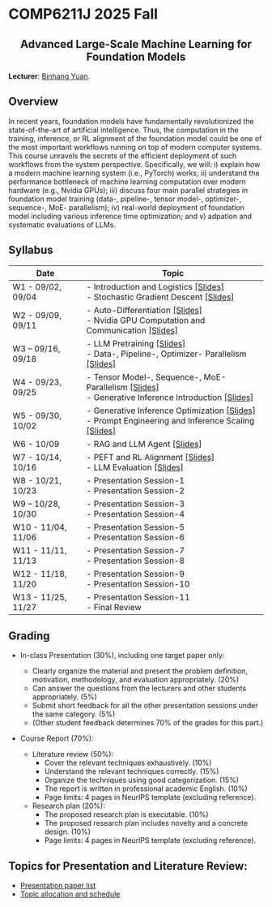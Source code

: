 # COMP6211J 2025 Fall

</div>

<h2 style="text-align: center;"> Advanced Large-Scale Machine Learning for Foundation Models </h2>

**Lecturer**: [Binhang Yuan](https://binhangyuan.github.io/site/). 

## Overview

In recent years, foundation models have fundamentally revolutionized the state-of-the-art of artificial intelligence. Thus, the computation in the training, inference, or RL alignment of the foundation model could be one of the most important workflows running on top of modern computer systems. This course unravels the secrets of the efficient deployment of such workflows from the system perspective. Specifically, we will: i) explain how a modern machine learning system (i.e., PyTorch) works; ii) understand the performance bottleneck of machine learning computation over modern hardware (e.g., Nvidia GPUs); iii) discuss four main parallel strategies in foundation model training (data-, pipeline-, tensor model-, optimizer-, sequence-, MoE- parallelism); iv) real-world deployment of foundation model including various inference time optimization; and v) adpation and systematic evaluations of LLMs.


## Syllabus 

| Date | Topic |
|-----|------|
| W1 - 09/02, 09/04  | - Introduction and Logistics [[Slides]](https://github.com/Relaxed-System-Lab/HKUST-COMP6211J-2025fall/blob/main/slides/Lecture%201%20-%20Introduction%20and%20Logistics.pdf)  <br> - Stochastic Gradient Descent [[Slides]](https://github.com/Relaxed-System-Lab/HKUST-COMP6211J-2025fall/blob/main/slides/Lecture%202%20-%20Stochastic%20Gradient%20Descent.pdf) |
| W2 - 09/09, 09/11  | - Auto-Differentiation [[Slides]](https://github.com/Relaxed-System-Lab/HKUST-COMP6211J-2025fall/blob/main/slides/Lecture%203%20-%20Automatic%20Differentiation.pdf)  <br> -  Nvidia GPU Computation and Communication [[Slides]](https://github.com/Relaxed-System-Lab/HKUST-COMP6211J-2025fall/blob/main/slides/Lecture%204%20-%20Nvidia%20GPU%20Computation%20and%20Communication.pdf) |
| W3 – 09/16, 09/18  | - LLM Pretraining [[Slides]](https://github.com/Relaxed-System-Lab/HKUST-COMP6211J-2025fall/blob/main/slides/Lecture%205%20-%20LLM%20Pretraining.pdf) <br> - Data-, Pipeline-, Optimizer- Parallelism [[Slides]](https://github.com/Relaxed-System-Lab/HKUST-COMP6211J-2025fall/blob/main/slides/Lecture%206%20-%20Data-%20Pipeline-%20Optimizer-%20Parallel%20Training.pdf)|
| W4 - 09/23, 09/25  | - Tensor Model-, Sequence-, MoE- Parallelism [[Slides]](https://github.com/Relaxed-System-Lab/HKUST-COMP6211J-2025fall/blob/main/slides/Lecture%207%20-%20Tensor%20Model-%20MoE-%20Sequence-%20Parallelel%20Training.pdf) <br> - Generative Inference Introduction [[Slides]](https://github.com/Relaxed-System-Lab/HKUST-COMP6211J-2025fall/blob/main/slides/Lecture%208%20-%20Generative%20Inference%20Overview.pdf) |
| W5 - 09/30, 10/02  | - Generative Inference Optimization [[Slides]](https://github.com/Relaxed-System-Lab/HKUST-COMP6211J-2025fall/blob/main/slides/Lecture%209%20-%20Generative%20Inference%20Optimization.pdf)  <br> - Prompt Engineering and Inference Scaling [[Slides]](https://github.com/Relaxed-System-Lab/HKUST-COMP6211J-2025fall/blob/main/slides/Lecture%2010%20-%20Prompt%20Engineering%20and%20Inference%20Scaling.pdf) |
| W6 - 10/09         | - RAG and LLM Agent [[Slides]](https://github.com/Relaxed-System-Lab/HKUST-COMP6211J-2025fall/blob/main/slides/Lecture%2011%20-%20RAG%20and%20LLM%20Agent.pdf)  |
| W7 - 10/14, 10/16  | - PEFT and RL Alignment [[Slides]](https://github.com/Relaxed-System-Lab/HKUST-COMP6211J-2025fall/blob/main/slides/Lecture%2012%20-%20PEFT%20and%20RL%20Alignment.pdf) <br> - LLM Evaluation [[Slides]](https://github.com/Relaxed-System-Lab/HKUST-COMP6211J-2025fall/blob/main/slides/Lecture%2013%20-%20LLM%20Evaluation.pdf) | 
| W8 - 10/21, 10/23  | - Presentation Session-1 <br> - Presentation Session-2 |
| W9 – 10/28, 10/30  | - Presentation Session-3 <br> - Presentation Session-4 |
| W10 - 11/04, 11/06 | - Presentation Session-5 <br> - Presentation Session-6 |
| W11 - 11/11, 11/13 | - Presentation Session-7 <br> - Presentation Session-8 |
| W12 - 11/18, 11/20 | - Presentation Session-9 <br> - Presentation Session-10 |
| W13 - 11/25, 11/27 | - Presentation Session-11 <br> - Final Review |

## Grading

- In-class Presentation (30%), including one target paper only:
  - Clearly organize the material and present the problem definition, motivation, methodology, and evaluation appropriately. (20%)
  - Can answer the questions from the lecturers and other students appropriately. (5%)
  - Submit short feedback for all the other presentation sessions under the same category. (5%)
  - (Other student feedback determines 70% of the grades for this part.)

- Course Report (70%):
  - Literature review (50%):
    - Cover the relevant techniques exhaustively. (10%) 
    - Understand the relevant techniques correctly. (15%)
    - Organize the techniques using good categorization. (15%) 
    - The report is written in professional academic English. (10%)
    - Page limits: 4 pages in NeurIPS template (excluding reference). 
  - Research plan (20%):
    - The proposed research plan is executable. (10%)
    - The proposed research plan includes novelty and a concrete design. (10%) 
    - Page limits: 4 pages in NeurIPS template (excluding reference).


## Topics for Presentation and Literature Review:
 - [Presentation paper list](https://github.com/Relaxed-System-Lab/HKUST-COMP6211J-2025fall/blob/main/topics.md)
 - [Topic allocation and schedule](https://github.com/Relaxed-System-Lab/HKUST-COMP6211J-2025fall/blob/main/topics_paper_allocation.md)
